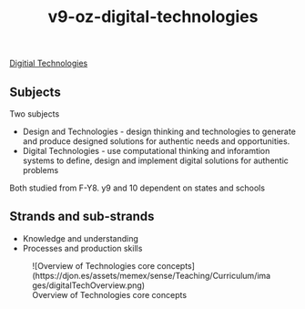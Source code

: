 ﻿---
title: v9-oz-digital-technologies
---
[Digitial Technologies](https://v9.australiancurriculum.edu.au/f-10-curriculum/learning-areas/digital-technologies/year-7_year-8_year-9_year-10?view=quick&detailed-content-descriptions=0&hide-ccp=0&hide-gc=0&side-by-side=1&strands-start-index=0&subjects-start-index=0)

## Subjects

Two subjects

- Design and Technologies - design thinking and technologies to generate and produce designed solutions for authentic needs and opportunities.
- Digital Technologies - use computational thinking and inforamtion systems to define, design and implement digital solutions for authentic problems

Both studied from F-Y8.  y9 and 10 dependent on states and schools

## Strands and sub-strands

- Knowledge and understanding
- Processes and production skills

<figure markdown>
![Overview of Technologies core concepts](https://djon.es/assets/memex/sense/Teaching/Curriculum/images/digitalTechOverview.png)
<figcaption>Overview of Technologies core concepts</figcaption>
</figure>